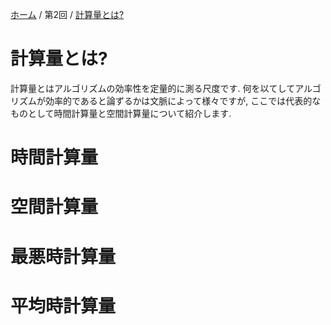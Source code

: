 [ホーム](../readme) / 第2回 / [計算量とは?](計算量とは)

# 計算量とは?

計算量とはアルゴリズムの効率性を定量的に測る尺度です.
何を以てしてアルゴリズムが効率的であると論ずるかは文脈によって様々ですが,
ここでは代表的なものとして時間計算量と空間計算量について紹介します.

# 時間計算量

# 空間計算量

# 最悪時計算量

# 平均時計算量